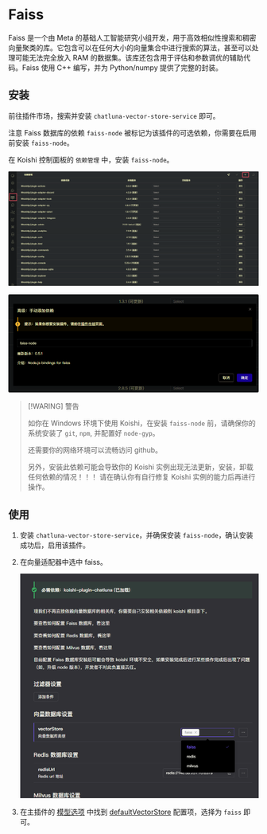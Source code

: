 # Faiss

Faiss 是一个由 Meta 的基础人工智能研究小组开发，用于高效相似性搜索和稠密向量聚类的库。它包含可以在任何大小的向量集合中进行搜索的算法，甚至可以处理可能无法完全放入 RAM 的数据集。该库还包含用于评估和参数调优的辅助代码。Faiss 使用 C++ 编写，并为 Python/numpy 提供了完整的封装。

## 安装

前往插件市场，搜索并安装 `chatluna-vector-store-service` 即可。

注意 Faiss 数据库的依赖 `faiss-node` 被标记为该插件的可选依赖，你需要在启用前安装 `faiss-node`。

在 Koishi 控制面板的 `依赖管理` 中，安装 `faiss-node`。

![alt text](../../public/images/image-64.png)

![alt text](../../public/images/image-65.png)

>[!WARING] 警告
>
> 如你在 Windows 环境下使用 Koishi，在安装 `faiss-node` 前，请确保你的系统安装了 `git`, `npm`, 并配置好 `node-gyp`。
>
> 还需要你的网络环境可以流畅访问 github。
>
> 另外，安装此依赖可能会导致你的 Koishi 实例出现无法更新，安装，卸载任何依赖的情况！！！
> 请在确认你有自行修复 Koishi 实例的能力后再进行操作。

## 使用

1. 安装 `chatluna-vector-store-service`，并确保安装 `faiss-node`，确认安装成功后，启用该插件。
2. 在向量适配器中选中 faiss。

   ![alt text](../../public/images/image-52.png)

3. 在主插件的 [模型选项](../useful-configurations.md#模型选项) 中找到 [defaultVectorStore](../useful-configurations.md#defaultvectorstore) 配置项，选择为 `faiss` 即可。
